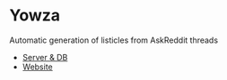 # Yowza

Automatic generation of listicles from AskReddit threads

- [Server & DB](./server)
- [Website](./web)
